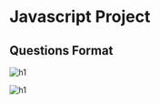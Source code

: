 # Javascript Project

## Questions Format

![h1](https://user-images.githubusercontent.com/102862547/228138117-b885b372-3090-4f9c-99f5-835c5144c729.png)

![h1](https://user-images.githubusercontent.com/102862547/228138319-7aabb36c-3109-4462-a306-c1dc99cfec97.png)
